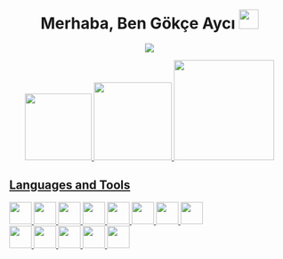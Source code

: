 
 <h1 align="center">Merhaba, Ben Gökçe Aycı <img src="https://media.giphy.com/media/hvRJCLFzcasrR4ia7z/giphy.gif" width="35">   </h1>
<p align="center">
  <a href="https://github.com/gkcayci"><img src="https://readme-typing-svg.herokuapp.com?lines=Python%20|%20Flutter%20|%20C%20|%20C%20Sharp;&center=true&width=500&height=50"></a>
</p>


<p align="center">
<a href="https://github.com/gkcayci">
<img height="120em" src="https://user-images.githubusercontent.com/74311713/129813126-5c620ff2-cc3b-47a2-b419-974708ceb5fe.png"/>
<img height="140em" src="https://github-readme-stats.vercel.app/api?username=gkcayci&show_icons=true&theme=react&include_all_commits=true&count_private=true"/> 
<img height="180em" src="https://github-readme-stats.vercel.app/api/top-langs/?username=gkcayci&layout=compact&langs_count=16&theme=react"/>
 </div>
</p>


<h2 align="left">Languages and Tools</h2>
<p align="left">
<code><img height="40" width="40" src="https://cdn.icon-icons.com/icons2/2415/PNG/512/csharp_original_logo_icon_146578.png"></code>
<code><img height="40" width="40" src="https://static.cdnlogo.com/logos/f/30/flutter.svg"></code>
<code><img height="40" width="40" src="https://www.vectorlogo.zone/logos/dartlang/dartlang-icon.svg" /></code>
<code><img height="40" width="40" src="https://img.icons8.com/color/48/000000/python--v1.png"/></code>
<code><img height="40" width="40" src="https://img.icons8.com/color/48/000000/c-programming.png"/></code>
<code><img height="40" width="40" src="https://img.icons8.com/color/48/000000/arduino.png"/></code>
<code><img height="40" width="40" src="https://img.icons8.com/color/480/microsoft-sql-server.png"></code>
<code><img height="40" width="40" src="https://brandslogos.com/wp-content/uploads/images/firebase-logo.png"></code>
<br/>
<code><img height="40" width="40" src="https://img.icons8.com/fluency/48/000000/android-studio--v2.png"></code>
<code><img height="40" width="40" src="https://img.utdstc.com/icon/ebd/c75/ebdc759e8c0dd0f603ea13620f6f2ff5221bc73ac9a823e9356ca7e09b90488a:200"></code>
<code><img height="40" width="40" src="https://img.icons8.com/fluency/48/000000/visual-studio-2019.png"/></code>
<code><img height="40" width="40" src="https://img.icons8.com/fluency/48/000000/spyder-ide.png"/></code>
<code><img height="40" width="40" src="https://encrypted-tbn0.gstatic.com/images?q=tbn:ANd9GcR5Sh_y95E_kbXOuzcT4j3BFzY2ucavlQkKDQ&usqp=CAU"></code>
</p>

